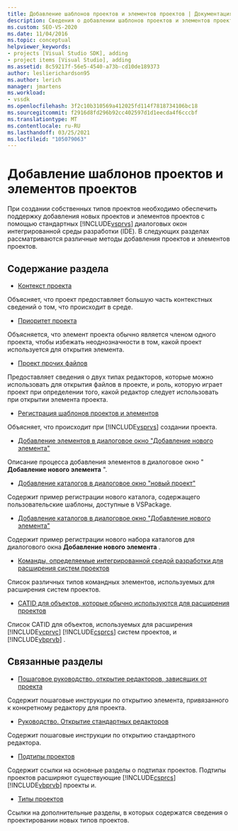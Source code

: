 ```yaml
---
title: Добавление шаблонов проектов и элементов проектов | Документация Майкрософт
description: Сведения о добавлении шаблонов проектов и элементов проектов в диалоговые окна в интегрированной среде разработки Visual Studio (IDE).
ms.custom: SEO-VS-2020
ms.date: 11/04/2016
ms.topic: conceptual
helpviewer_keywords:
- projects [Visual Studio SDK], adding
- project items [Visual Studio], adding
ms.assetid: 8c59217f-56e5-4540-a73b-cd10de189373
author: leslierichardson95
ms.author: lerich
manager: jmartens
ms.workload:
- vssdk
ms.openlocfilehash: 3f2c10b310569a412025fd114f7818734106bc18
ms.sourcegitcommit: f2916d8fd296b92cc402597d1d1eecda4f6cccbf
ms.translationtype: MT
ms.contentlocale: ru-RU
ms.lasthandoff: 03/25/2021
ms.locfileid: "105079063"
---
```

# <a name="add-project-and-project-item-templates"></a>Добавление шаблонов проектов и элементов проектов
При создании собственных типов проектов необходимо обеспечить поддержку добавления новых проектов и элементов проектов с помощью стандартных [!INCLUDE[vsprvs](../../code-quality/includes/vsprvs_md.md)] диалоговых окон интегрированной среды разработки (IDE). В следующих разделах рассматриваются различные методы добавления проектов и элементов проектов.

## <a name="in-this-section"></a>Содержание раздела
- [Контекст проекта](../../extensibility/internals/project-context.md)

 Объясняет, что проект предоставляет большую часть контекстных сведений о том, что происходит в среде.

- [Приоритет проекта](../../extensibility/internals/project-priority.md)

 Объясняется, что элемент проекта обычно является членом одного проекта, чтобы избежать неоднозначности в том, какой проект используется для открытия элемента.

- [Проект прочих файлов](../../extensibility/internals/miscellaneous-files-project.md)

 Предоставляет сведения о двух типах редакторов, которые можно использовать для открытия файлов в проекте, и роль, которую играет проект при определении того, какой редактор следует использовать при открытии элемента проекта.

- [Регистрация шаблонов проектов и элементов](../../extensibility/internals/registering-project-and-item-templates.md)

 Объясняет, что происходит при [!INCLUDE[vsprvs](../../code-quality/includes/vsprvs_md.md)] создании проекта.

- [Добавление элементов в диалоговое окно "Добавление нового элемента"](../../extensibility/internals/adding-items-to-the-add-new-item-dialog-boxes.md)

 Описание процесса добавления элементов в диалоговое окно " **Добавление нового элемента** ".

- [Добавление каталогов в диалоговое окно "новый проект"](../../extensibility/internals/adding-directories-to-the-new-project-dialog-box.md)

 Содержит пример регистрации нового каталога, содержащего пользовательские шаблоны, доступные в VSPackage.

- [Добавление каталогов в диалоговое окно "Добавление нового элемента"](../../extensibility/internals/adding-directories-to-the-add-new-item-dialog-box.md)

 Содержит пример регистрации нового набора каталогов для диалогового окна **Добавление нового элемента** .

- [Команды, определяемые интегрированной средой разработки для расширения систем проектов](../../extensibility/internals/ide-defined-commands-for-extending-project-systems.md)

 Список различных типов командных элементов, используемых для расширения систем проектов.

- [CATID для объектов, которые обычно используются для расширения проектов](../../extensibility/internals/catids-for-objects-that-are-typically-used-to-extend-projects.md)

 Список CATID для объектов, используемых для расширения [!INCLUDE[vcprvc](../../code-quality/includes/vcprvc_md.md)] [!INCLUDE[csprcs](../../data-tools/includes/csprcs_md.md)] систем проектов, и [!INCLUDE[vbprvb](../../code-quality/includes/vbprvb_md.md)] .

## <a name="related-sections"></a>Связанные разделы
- [Пошаговое руководство. открытие редакторов, зависящих от проекта](../../extensibility/how-to-open-project-specific-editors.md)

 Содержит пошаговые инструкции по открытию элемента, привязанного к конкретному редактору для проекта.

- [Руководство. Открытие стандартных редакторов](../../extensibility/how-to-open-standard-editors.md)

 Содержит пошаговые инструкции по открытию стандартного редактора.

- [Подтипы проектов](../../extensibility/internals/project-subtypes.md)

 Содержит ссылки на основные разделы о подтипах проектов. Подтипы проектов расширяют существующие [!INCLUDE[csprcs](../../data-tools/includes/csprcs_md.md)] [!INCLUDE[vbprvb](../../code-quality/includes/vbprvb_md.md)] проекты и.

- [Типы проектов](../../extensibility/internals/project-types.md)

 Ссылки на дополнительные разделы, в которых содержатся сведения о проектировании новых типов проектов.
